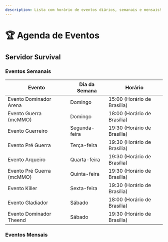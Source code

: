 ```yaml
---
description: Lista com horário de eventos diários, semanais e mensais!
---
```


# 🏆 Agenda de Eventos

## Servidor Survival

### Eventos Semanais <a href="#eventos-semanais" id="eventos-semanais"></a>

| Evento                    | Dia da Semana | Horário                     |
| ------------------------- | ------------- | --------------------------- |
| Evento Dominador Arena    | Domingo       | 15:00 (Horário de Brasília) |
| Evento Guerra (mcMMO)     | Domingo       | 18:00 (Horário de Brasília) |
| Evento Guerreiro          | Segunda-feira | 19:30 (Horário de Brasília) |
| Evento Pré Guerra         | Terça-feira   | 19:30 (Horário de Brasília) |
| Evento Arqueiro           | Quarta-feira  | 19:30 (Horário de Brasília) |
| Evento Pré Guerra (mcMMO) | Quinta-feira  | 19:30 (Horário de Brasília) |
| Evento Killer             | Sexta-feira   | 19:30 (Horário de Brasília) |
| Evento Gladiador          | Sábado        | 18:00 (Horário de Brasília) |
| Evento Dominador Theend   | Sábado        | 19:30 (Horário de Brasília) |

### Eventos Mensais

